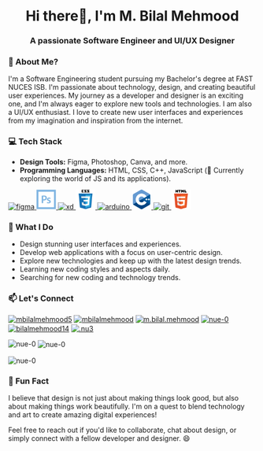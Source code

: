 <h1 align="center">Hi there👋, I'm M. Bilal Mehmood</h1>
<h3 align="center">A passionate Software Engineer and UI/UX Designer</h3>

### 🚀 About Me?
I'm a Software Engineering student pursuing my Bachelor's degree at FAST NUCES ISB. I'm passionate about technology, design, and creating beautiful user experiences. My journey as a developer and designer is an exciting one, and I'm always eager to explore new tools and technologies. I am also a UI/UX enthusiast. I love to create new user interfaces and experiences from my imagination and inspiration from the internet.

### 💻 Tech Stack
- **Design Tools:** Figma, Photoshop, Canva, and more.
- **Programming Languages:** HTML, CSS, C++, JavaScript (🐍 Currently exploring the world of JS and its applications).

<p align="left"> 
<a href="https://www.figma.com/" target="_blank" rel="noreferrer"> <img src="https://www.vectorlogo.zone/logos/figma/figma-icon.svg" alt="figma" width="40" height="40"/> </a> 
<a href="https://www.photoshop.com/en" target="_blank" rel="noreferrer"> <img src="https://raw.githubusercontent.com/devicons/devicon/master/icons/photoshop/photoshop-line.svg" alt="photoshop" width="40" height="40"/> </a> 
<a href="https://www.adobe.com/products/xd.html" target="_blank" rel="noreferrer"> <img src="https://cdn.worldvectorlogo.com/logos/adobe-xd.svg" alt="xd" width="40" height="40"/> </a>
<a href="https://www.w3schools.com/css/" target="_blank" rel="noreferrer"> <img src="https://raw.githubusercontent.com/devicons/devicon/master/icons/css3/css3-original-wordmark.svg" alt="css3" width="40" height="40"/> </a> 
<a href="https://www.arduino.cc/" target="_blank" rel="noreferrer"> <img src="https://cdn.worldvectorlogo.com/logos/arduino-1.svg" alt="arduino" width="40" height="40"/> </a> 
<a href="https://www.w3schools.com/cpp/" target="_blank" rel="noreferrer"> <img src="https://raw.githubusercontent.com/devicons/devicon/master/icons/cplusplus/cplusplus-original.svg" alt="cplusplus" width="40" height="40"/> </a> 
<a href="https://git-scm.com/" target="_blank" rel="noreferrer"> <img src="https://www.vectorlogo.zone/logos/git-scm/git-scm-icon.svg" alt="git" width="40" height="40"/> </a> 
<a href="https://www.w3.org/html/" target="_blank" rel="noreferrer"> <img src="https://raw.githubusercontent.com/devicons/devicon/master/icons/html5/html5-original-wordmark.svg" alt="html5" width="40" height="40"/> </a> 
</p>

### 🌟 What I Do
- Design stunning user interfaces and experiences.
- Develop web applications with a focus on user-centric design.
- Explore new technologies and keep up with the latest design trends.
- Learning new coding styles and aspects daily.
- Searching for new coding and technology trends.


### 📫 Let's Connect

<p align="left">
<a href="https://twitter.com/mbilalmehmood5" target="blank"><img align="center" src="https://raw.githubusercontent.com/rahuldkjain/github-profile-readme-generator/master/src/images/icons/Social/twitter.svg" alt="mbilalmehmood5" height="30" width="40" /></a>
<a href="https://linkedin.com/in/mbilalmehmood" target="blank"><img align="center" src="https://raw.githubusercontent.com/rahuldkjain/github-profile-readme-generator/master/src/images/icons/Social/linked-in-alt.svg" alt="mbilalmehmood" height="30" width="40" /></a>
<a href="https://instagram.com/m.bilal.mehmood" target="blank"><img align="center" src="https://raw.githubusercontent.com/rahuldkjain/github-profile-readme-generator/master/src/images/icons/Social/instagram.svg" alt="m.bilal.mehmood" height="30" width="40" /></a>
<a href="https://dribbble.com/nue-0" target="blank"><img align="center" src="https://raw.githubusercontent.com/rahuldkjain/github-profile-readme-generator/master/src/images/icons/Social/dribbble.svg" alt="nue-0" height="30" width="40" /></a>
<a href="https://www.behance.net/bilalmehmood14" target="blank"><img align="center" src="https://raw.githubusercontent.com/rahuldkjain/github-profile-readme-generator/master/src/images/icons/Social/behance.svg" alt="bilalmehmood14" height="30" width="40" /></a>
<a href="https://discord.gg/.nu3" target="blank"><img align="center" src="https://raw.githubusercontent.com/rahuldkjain/github-profile-readme-generator/master/src/images/icons/Social/discord.svg" alt=".nu3" height="30" width="40" /></a>
</p>

<p><img align="left" src="https://github-readme-stats.vercel.app/api/top-langs?username=nue-0&show_icons=true&locale=en&layout=compact" alt="nue-0" /></p>

<p>&nbsp;<img align="center" src="https://github-readme-stats.vercel.app/api?username=nue-0&show_icons=true&locale=en" alt="nue-0" />

<img align="center" src="https://github-readme-streak-stats.herokuapp.com/?user=nue-0&" alt="nue-0" /></p>

### 🌈 Fun Fact
I believe that design is not just about making things look good, but also about making things work beautifully. I'm on a quest to blend technology and art to create amazing digital experiences!

Feel free to reach out if you'd like to collaborate, chat about design, or simply connect with a fellow developer and designer. 😄


<!---
NUE-0/NUE-0 is a ✨ special ✨ repository because its `README.md` (this file) appears on your GitHub profile.
You can click the Preview link to take a look at your changes.
--->
